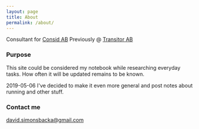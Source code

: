 ```yaml
---
layout: page
title: About
permalink: /about/
---
```


Consultant for [Consid AB](https://www.consid.se)
Previously @ [Transitor AB](https://www.comers.se)

### Purpose

This site could be considered my notebook while researching everyday tasks.
How often it will be updated remains to be known.

2019-05-06
I've decided to make it even more general and post notes about running and other stuff.

### Contact me

[david.simonsbacka@gmail.com](mailto:david.simonsbacka@gmail.com)